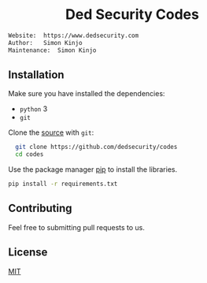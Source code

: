 <h1 align="center"> Ded Security Codes</h1>

```bash
Website:  https://www.dedsecurity.com
Author:   Simon Kinjo
Maintenance:  Simon Kinjo
```

## Installation

Make sure you have installed the dependencies:

  * `python` 3
  * `git`

Clone the [source] with `git`:
 ```sh
   git clone https://github.com/dedsecurity/codes
   cd codes
   ```
   
Use the package manager [pip](https://pip.pypa.io/en/stable/) to install the libraries.

```bash
pip install -r requirements.txt
```

 [source]: https://github.com/dedsecurity/codes

## Contributing
Feel free to submitting pull requests to us.
## License
[MIT](https://opensource.org/licenses/MIT)
